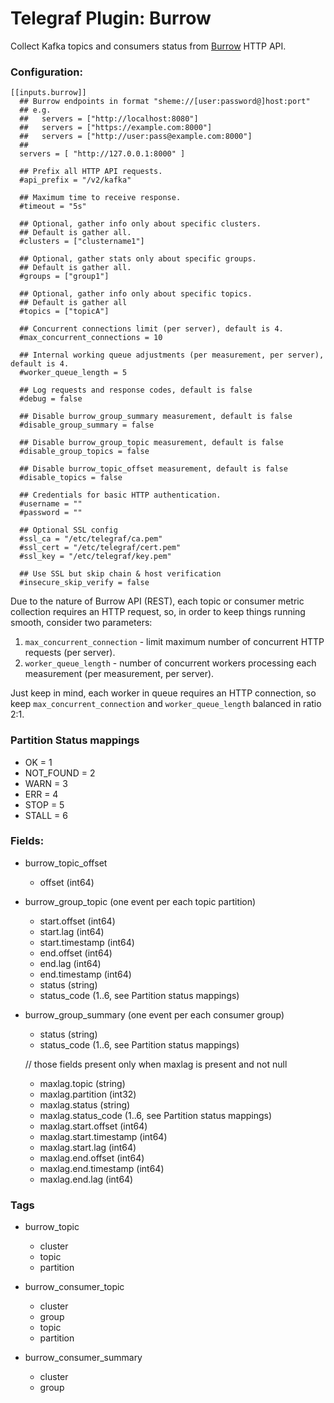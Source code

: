 # Telegraf Plugin: Burrow

Collect Kafka topics and consumers status
from [Burrow](https://github.com/linkedin/Burrow) HTTP API.

### Configuration:

```
[[inputs.burrow]]
  ## Burrow endpoints in format "sheme://[user:password@]host:port"
  ## e.g.
  ##   servers = ["http://localhost:8080"]
  ##   servers = ["https://example.com:8000"]
  ##   servers = ["http://user:pass@example.com:8000"]
  ##
  servers = [ "http://127.0.0.1:8000" ]

  ## Prefix all HTTP API requests.
  #api_prefix = "/v2/kafka"

  ## Maximum time to receive response.
  #timeout = "5s"

  ## Optional, gather info only about specific clusters.
  ## Default is gather all.
  #clusters = ["clustername1"]

  ## Optional, gather stats only about specific groups.
  ## Default is gather all.
  #groups = ["group1"]

  ## Optional, gather info only about specific topics.
  ## Default is gather all
  #topics = ["topicA"]

  ## Concurrent connections limit (per server), default is 4.
  #max_concurrent_connections = 10

  ## Internal working queue adjustments (per measurement, per server), default is 4.
  #worker_queue_length = 5

  ## Log requests and response codes, default is false
  #debug = false

  ## Disable burrow_group_summary measurement, default is false
  #disable_group_summary = false

  ## Disable burrow_group_topic measurement, default is false
  #disable_group_topics = false

  ## Disable burrow_topic_offset measurement, default is false
  #disable_topics = false

  ## Credentials for basic HTTP authentication.
  #username = ""
  #password = ""

  ## Optional SSL config
  #ssl_ca = "/etc/telegraf/ca.pem"
  #ssl_cert = "/etc/telegraf/cert.pem"
  #ssl_key = "/etc/telegraf/key.pem"

  ## Use SSL but skip chain & host verification
  #insecure_skip_verify = false
```

Due to the nature of Burrow API (REST), each topic or consumer metric
collection requires an HTTP request, so, in order to keep things running
smooth, consider two parameters:

1. `max_concurrent_connection` - limit maximum number of concurrent HTTP
requests (per server).
2. `worker_queue_length` - number of concurrent workers processing
each measurement (per measurement, per server).

Just keep in mind, each worker in queue requires an HTTP connection,
so keep `max_concurrent_connection` and `worker_queue_length` balanced
in ratio 2:1.

### Partition Status mappings

* OK = 1
* NOT_FOUND = 2
* WARN = 3
* ERR = 4
* STOP = 5
* STALL = 6

### Fields:

- burrow_topic_offset
  - offset (int64)

- burrow_group_topic (one event per each topic partition)
  - start.offset (int64)
  - start.lag (int64)
  - start.timestamp (int64)
  - end.offset (int64)
  - end.lag (int64)
  - end.timestamp (int64)
  - status (string)
  - status_code (1..6, see Partition status mappings)

- burrow_group_summary (one event per each consumer group)
  - status (string)
  - status_code (1..6, see Partition status mappings)

  // those fields present only when maxlag is present and not null
  - maxlag.topic (string)
  - maxlag.partition (int32)
  - maxlag.status (string)
  - maxlag.status_code (1..6, see Partition status mappings)
  - maxlag.start.offset (int64)
  - maxlag.start.timestamp (int64)
  - maxlag.start.lag (int64)
  - maxlag.end.offset (int64)
  - maxlag.end.timestamp (int64)
  - maxlag.end.lag (int64)


### Tags

- burrow_topic
  - cluster
  - topic
  - partition

- burrow_consumer_topic
  - cluster
  - group
  - topic
  - partition

- burrow_consumer_summary
  - cluster
  - group
